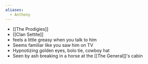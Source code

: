 ```yaml
---
aliases:
  - Anthony
---
```

- [[The Prodigies]]
- [[Clan Settite]]
- feels a little greasy when you talk to him
- Seems familiar like you saw him on TV
- Hypnotizing golden eyes, bolo tie, cowboy hat
- Seen by ash breaking in a horse at the [[The General]]'s cabin